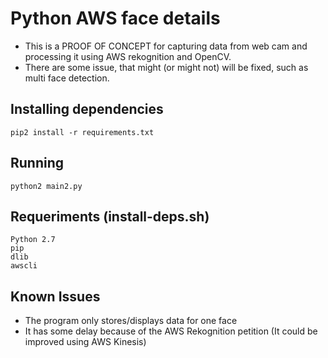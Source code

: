 # Python AWS face details
* This is a PROOF OF CONCEPT for capturing data from web cam and processing it using AWS rekognition and OpenCV.
* There are some issue, that might (or might not) will be fixed, such as multi face detection.

## Installing dependencies
```
pip2 install -r requirements.txt
```

## Running
```
python2 main2.py
```

## Requeriments (install-deps.sh)
```
Python 2.7
pip
dlib
awscli
```

## Known Issues
* The program only stores/displays data for one face
* It has some delay because of the AWS Rekognition petition (It could be improved using AWS Kinesis)
